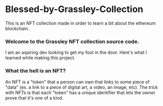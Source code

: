 # Blessed-by-Grassley-Collection
This is an NFT collection made in order to learn a bit about the ethereum blockchain.

### Welcome to the Grassley NFT collection source code.
I am an aspiring dev looking to get my foot in the door. Here's what I learned while making this project.


### What the hell is an NFT?
An NFT is a "token" that a person can own that links to some piece of "data" (ex. a link to a piece of digital art, a video, an image, etc). The trick with NFTs is that each "token" has a unique identifier that lets the owner prove that it's one of a kind. 